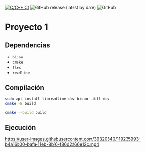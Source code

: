 [![C/C++ CI](https://github.com/db2-2021-1/proyecto-1/actions/workflows/c-cpp.yml/badge.svg)](https://github.com/db2-2021-1/proyecto-1/actions/workflows/c-cpp.yml)
![GitHub release (latest by date)](https://img.shields.io/github/v/release/db2-2021-1/proyecto-1?logo=github)
![GitHub](https://img.shields.io/github/license/db2-2021-1/proyecto-1?logo=gnu)

# Proyecto 1

## Dependencias

* `bison`
* `cmake`
* `flex`
* `readline`

## Compilación
``` bash
sudo apt install libreadline-dev bison libfl-dev
cmake -B build

cmake --build build
```

## Ejecución

https://user-images.githubusercontent.com/39320840/119235993-b4a16b00-bafa-11eb-8b16-f86d2266e12c.mp4
